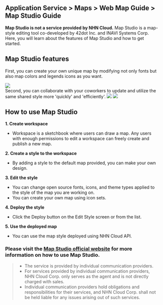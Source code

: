 ## Application Service > Maps > Web Map Guide > Map Studio Guide

**Map Studio is not a service provided by NHN Cloud.**
Map Studio is a map-style editing tool co-developed by 42dot Inc. and INAVI Systems Corp.
Here, you will learn about the features of Map Studio and how to get started.

## Map Studio features

First, you can create your own unique map by modifying not only fonts but also map colors and legends icons as you want.

<img src="https://static.toastoven.net/prod_maps/maps-studio-1.png">
<br>
Second, you can collaborate with your coworkers to update and utilize the same shared style more 'quickly' and 'efficiently'.

<img src="https://static.toastoven.net/prod_maps/maps-studio-2.png">
<img src="https://static.toastoven.net/prod_maps/maps-studio-2-1.png">

## How to use Map Studio

**1. Create workspace**
-	Workspace is a sketchbook where users can draw a map. Any users with enough permissions to edit a workspace can freely create and publish a new map.

**2. Create a style to the workspace**
-	By adding a style to the default map provided, you can make your own design.

**3. Edit the style**
- You can change open source fonts, icons, and theme types applied to the style of the map you are working on.
- You can create your own map using icon sets.

**4. Deploy the style**
- Click the Deploy button on the Edit Style screen or from the list.

**5. Use the deployed map**
- You can use the map style deployed using NHN Cloud API.


<h3> Please visit the  <a href="https://tap.umos.ai/map-studio" target="_blank" rel="nofollow">Map Studio official website</a>
for more information on how to use Map Studio.</h3>

> * The service is provided by individual communication providers.
> * For services provided by individual communication providers, NHN Cloud Corp. only serves as the agent and is not directly charged with sales.
> * Individual communication providers hold obligations and responsibilities for their services, and NHN Cloud Corp. shall not be held liable for any issues arising out of such services.

